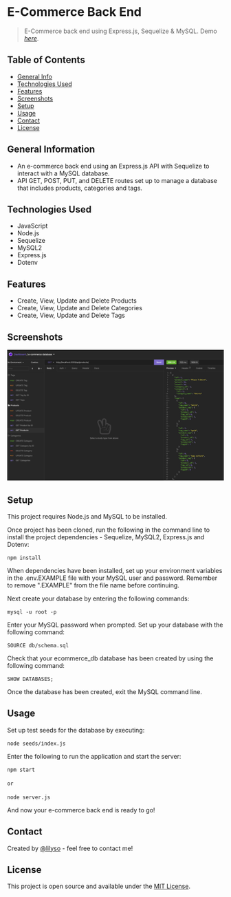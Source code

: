 # E-Commerce Back End

> E-Commerce back end using Express.js, Sequelize &amp; MySQL.
> Demo [_here_](https://www.example.com).

## Table of Contents

- [General Info](#general-information)
- [Technologies Used](#technologies-used)
- [Features](#features)
- [Screenshots](#screenshots)
- [Setup](#setup)
- [Usage](#usage)
- [Contact](#contact)
- [License](#license)

## General Information

- An e-commerce back end using an Express.js API with Sequelize to interact with a MySQL database.
- API GET, POST, PUT, and DELETE routes set up to manage a database that includes products, categories and tags.

## Technologies Used

- JavaScript
- Node.js
- Sequelize
- MySQL2
- Express.js
- Dotenv

## Features

- Create, View, Update and Delete Products
- Create, View, Update and Delete Categories
- Create, View, Update and Delete Tags

## Screenshots

![Insomnia API test screenshot](assets/images/insomnia-api-test.png)

## Setup

This project requires Node.js and MySQL to be installed.

Once project has been cloned, run the following in the command line to install the project dependencies - Sequelize, MySQL2, Express.js and Dotenv:

```
npm install
```

When dependencies have been installed, set up your environment variables in the .env.EXAMPLE file with your MySQL user and password. Remember to remove ".EXAMPLE" from the file name before continuing.

Next create your database by entering the following commands:

```
mysql -u root -p
```

Enter your MySQL password when prompted. Set up your database with the following command:

```
SOURCE db/schema.sql
```

Check that your ecommerce_db database has been created by using the following command:

```
SHOW DATABASES;
```

Once the database has been created, exit the MySQL command line.

## Usage

Set up test seeds for the database by executing:

```
node seeds/index.js
```

Enter the following to run the application and start the server:

```
npm start

or

node server.js
```

And now your e-commerce back end is ready to go!

## Contact

Created by [@lilyso](https://github.com/lilyso) - feel free to contact me!

## License

This project is open source and available under the [MIT License](LICENSE).

